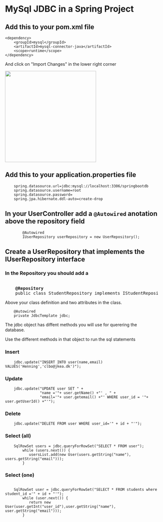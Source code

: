 # MySql JDBC in a Spring Project

## Add this to your pom.xml file
````      
<dependency>
	<groupId>mysql</groupId>
	<artifactId>mysql-connector-java</artifactId>
	<scope>runtime</scope>
</dependency>
````    
And click on "Import Changes" in the lower right corner

<img src="https://github.com/dat17v1/2_11_mysql_spring/blob/master/Materials/img/ImportChanges.png" width="300" />

## Add this to your application.properties file
````    
	spring.datasource.url=jdbc:mysql://localhost:3306/springbootdb
	spring.datasource.username=root
	spring.datasource.password=
	spring.jpa.hibernate.ddl-auto=create-drop
````    

## In your UserController add a ````@Autowired```` anotation above the repository field

````    
    	@Autowired
    	IUserRepository userRepository = new UserRepository();

````    
## Create a UserRepository that implements the IUserRepository interface
### In the Repository you should add a 
<pre>    
	<b>@Repository</b>
	public class StudentRepository implements IStudentRepository {
</pre>    
Above your class definition
and two attributes in the class.
````    
	@Autowired
	private JdbcTemplate jdbc;
````    

The jdbc object has diffent methods you will use for querering the database.

Use the different methods in that object to run the sql statements

### Insert
````    
	jdbc.update("INSERT INTO user(name,email) VALUES('Henning','clbo@jkea.dk')");
````     

### Update
````    
	jdbc.update("UPDATE user SET " +
                "name ='"+ user.getName() +"' , " +
                "email='"+ user.getemail() +"' WHERE user_id = '"+ user.getUserId() +"'");
```` 

### Delete
````    
	jdbc.update("DELETE FROM user WHERE user_id='" + id + "'");
```` 


### Select (all)
````    
	SqlRowSet users = jdbc.queryForRowSet("SELECT * FROM user");
        while (users.next()) {
           usersList.add(new User(users.getString("name"), users.getString("email")));
        }
````     

### Select (one)
````    
	
	SqlRowSet user = jdbc.queryForRowSet("SELECT * FROM students where student_id ='" + id + "'");
        while (user.next()) {
           return new User(user.getInt("user_id"),user.getString("name"), user.getString("email")));
        }

````    





